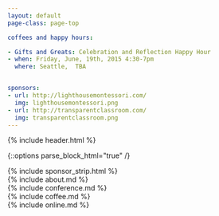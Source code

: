 ```yaml
---
layout: default
page-class: page-top

coffees and happy hours:

- Gifts and Greats: Celebration and Reflection Happy Hour
- when: Friday, June, 19th, 2015 4:30-7pm
  where: Seattle,  TBA


sponsors:
- url: http://lighthousemontessori.com/
  img: lighthousemontessori.png
- url: http://transparentclassroom.com/
  img: transparentclassroom.png
---
```

{% include header.html %}

{::options parse_block_html="true" /}

<div class="sponsor-strip">
{% include sponsor_strip.html %}
</div>

<div class="section" id="about">
<div class="container">
{% include about.md %}
</div>
</div>

<div class="section" id="conference">
<div class="container ">
{% include conference.md %}
</div>
</div>

<div class="section" id="coffee">
<div class="container">
{% include coffee.md %}
</div>
</div>

<div class="section" id="online">
<div class="container ">
{% include online.md %}
</div>
</div>
